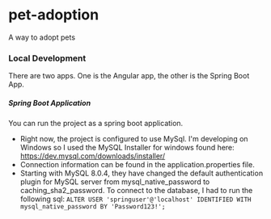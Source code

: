 # pet-adoption
A way to adopt pets

### Local Development
There are two apps. One is the Angular app, the other is the Spring Boot App.
##### Spring Boot Application
You can run the project as a spring boot application.
- Right now, the project is configured to use MySql. I'm developing on Windows so I used the MySQL Installer for windows found here: https://dev.mysql.com/downloads/installer/
- Connection information can be found in the application.properties file.
- Starting with MySQL 8.0.4, they have changed the default authentication plugin for MySQL server from mysql_native_password to caching_sha2_password. To connect to the database, I had to run the following sql: 
`ALTER USER 'springuser'@'localhost' IDENTIFIED WITH mysql_native_password BY 'Password123!';`